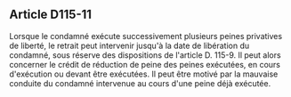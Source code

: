 Article D115-11
----
Lorsque le condamné exécute successivement plusieurs peines privatives de
liberté, le retrait peut intervenir jusqu'à la date de libération du condamné,
sous réserve des dispositions de l'article D. 115-9. Il peut alors concerner le
crédit de réduction de peine des peines exécutées, en cours d'exécution ou
devant être exécutées. Il peut être motivé par la mauvaise conduite du condamné
intervenue au cours d'une peine déjà exécutée.
